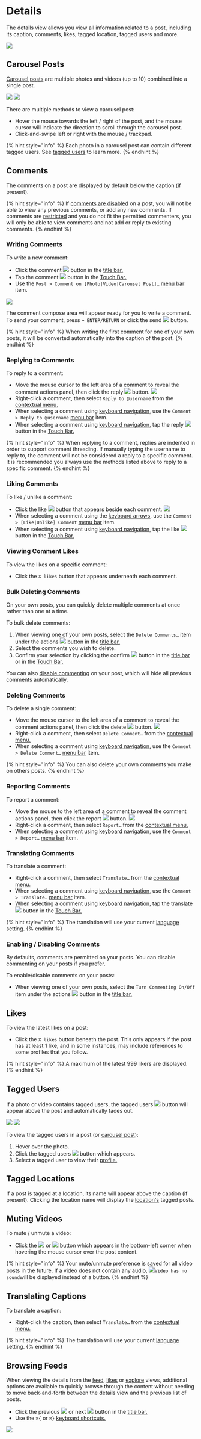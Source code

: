 # Details

The details view allows you view all information related to a post, including its caption, comments, likes, tagged location, tagged users and more.

![](../.gitbook/assets/detail-view%20%281%29.png)

## Carousel Posts

[Carousel posts](https://help.instagram.com/269314186824048) are multiple photos and videos \(up to 10\) combined into a single post.

![](../.gitbook/assets/detail-view-carousel-1-3.png) ![](../.gitbook/assets/detail-view-carousel-2-2.png)

There are multiple methods to view a carousel post:

* Hover the mouse towards the left / right of the post, and the mouse cursor will indicate the direction to scroll through the carousel post.
* Click-and-swipe left or right with the mouse / trackpad.

{% hint style="info" %}
Each photo in a carousel post can contain different tagged users. See [tagged users](detailview.md#tagged-users) to learn more.
{% endhint %}

## Comments

The comments on a post are displayed by default below the caption \(if present\).

{% hint style="info" %}
If [comments are disabled](detailview.md#enabling--disabling-comments) on a post, you will not be able to view any previous comments, or add any new comments. If comments are [restricted](detailview.md#restricting-comments) and you do not fit the permitted commenters, you will only be able to view comments and not add or reply to existing comments.
{% endhint %}

### Writing Comments

To write a new comment:

* Click the comment ![](../.gitbook/assets/comment%20%282%29.png) button in the [title bar.](../misc/glossary.md#title-bar)
* Tap the comment ![](../.gitbook/assets/comment%20%281%29.png) button in the [Touch Bar.](../misc/touchbar.md)
* Use the `Post > Comment on [Photo|Video|Carousel Post]…` [menu bar](../misc/glossary.md#menu-bar) item.

![](../.gitbook/assets/comment-compose.png)

The comment compose area will appear ready for you to write a comment. To send your comment, press `↩ ENTER/RETURN` or click the send ![](../.gitbook/assets/send.png) button.

{% hint style="info" %}
When writing the first comment for one of your own posts, it will be converted automatically into the caption of the post.
{% endhint %}

### Replying to Comments

To reply to a comment:

* Move the mouse cursor to the left area of a comment to reveal the comment actions panel, then click the reply ![](../.gitbook/assets/reply.png) button.  ![](../.gitbook/assets/comment-actions%20%281%29.png)
* Right-click a comment, then select `Reply to @username` from the [contextual menu.](../misc/glossary.md#contextual-menu)
* When selecting a comment using [keyboard navigation](../misc/keyboard-shortcuts.md), use the `Comment > Reply to @username` [menu bar](../misc/glossary.md#menu-bar) item.
* When selecting a comment using [keyboard navigation](../misc/keyboard-shortcuts.md), tap the reply ![](../.gitbook/assets/comment.png) button in the [Touch Bar.](../misc/touchbar.md)

{% hint style="info" %}
When replying to a comment, replies are indented in order to support comment threading. If manually typing the username to reply to, the comment will not be considered a reply to a specific comment. It is recommended you always use the methods listed above to reply to a specific comment.
{% endhint %}

### Liking Comments

To like / unlike a comment:

* Click the like ![](../.gitbook/assets/like.png) button that appears beside each comment.  ![](../.gitbook/assets/comment-like.png)
* When selecting a comment using the [keyboard arrows](../misc/keyboard-shortcuts.md), use the `Comment > [Like|Unlike] Comment` [menu bar](../misc/glossary.md#menu-bar) item.
* When selecting a comment using [keyboard navigation](../misc/keyboard-shortcuts.md), tap the like ![](../.gitbook/assets/like%20%281%29.png) button in the [Touch Bar.](../misc/touchbar.md)

### Viewing Comment Likes

To view the likes on a specific comment:

* Click the `X likes` button that appears underneath each comment.

### Bulk Deleting Comments

On your own posts, you can quickly delete multiple comments at once rather than one at a time.

To bulk delete comments:

1. When viewing one of your own posts, select the `Delete Comments…` item under the actions ![](../.gitbook/assets/actions-menu.png) button in the [title bar.](../misc/glossary.md#title-bar)
2. Select the comments you wish to delete.
3. Confirm your selection by clicking the confirm ![](../.gitbook/assets/accept.png) button in the [title bar](../misc/glossary.md#title-bar) or in the [Touch Bar.](../misc/touchbar.md)

You can also [disable commenting](detailview.md#enabling--disabling-comments) on your post, which will hide all previous comments automatically.

### Deleting Comments

To delete a single comment:

* Move the mouse cursor to the left area of a comment to reveal the comment actions panel, then click the delete ![](../.gitbook/assets/delete.png) button.  ![](../.gitbook/assets/comment-delete.png)
* Right-click a comment, then select `Delete Comment…` from the [contextual menu.](../misc/glossary.md#contextual-menu)
* When selecting a comment using [keyboard navigation](../misc/keyboard-shortcuts.md), use the `Comment > Delete Comment…` [menu bar](../misc/glossary.md#menu-bar) item.

{% hint style="info" %}
You can also delete your own comments you make on others posts.
{% endhint %}

### Reporting Comments

To report a comment:

* Move the mouse to the left area of a comment to reveal the comment actions panel, then click the report ![](../.gitbook/assets/report.png) button.  ![](../.gitbook/assets/comment-delete.png)
* Right-click a comment, then select `Report…` from the [contextual menu.](../misc/glossary.md#contextual-menu)
* When selecting a comment using [keyboard navigation](../misc/keyboard-shortcuts.md), use the `Comment > Report…` [menu bar](../misc/glossary.md#menu-bar) item.

### Translating Comments

To translate a comment:

* Right-click a comment, then select `Translate…` from the [contextual menu.](../misc/glossary.md#contextual-menu)
* When selecting a comment using [keyboard navigation](../misc/keyboard-shortcuts.md), use the `Comment > Translate…` [menu bar](../misc/glossary.md#menu-bar) item.
* When selecting a comment using [keyboard navigation](../misc/keyboard-shortcuts.md), tap the translate ![](../.gitbook/assets/translate.png) button in the [Touch Bar.](../misc/touchbar.md)

{% hint style="info" %}
The translation will use your current [language](../preferences/general.md#language) setting.
{% endhint %}

### Enabling / Disabling Comments

By defaults, comments are permitted on your posts. You can disable commenting on your posts if you prefer.

To enable/disable comments on your posts:

* When viewing one of your own posts, select the `Turn Commenting On/Off` item under the actions ![](../.gitbook/assets/actions-menu.png) button in the [title bar.](../misc/glossary.md#title-bar)

## Likes

To view the latest likes on a post:

* Click the `X likes` button beneath the post. This only appears if the post has at least 1 like, and in some instances, may include references to some profiles that you follow.

{% hint style="info" %}
A maximum of the latest 999 likers are displayed.
{% endhint %}

## Tagged Users

If a photo or video contains tagged users, the tagged users ![](../.gitbook/assets/taggedusers.png) button will appear above the post and automatically fades out.

![](../.gitbook/assets/detail-view-usertags-1.png) ![](../.gitbook/assets/detail-view-usertags-2.png)

To view the tagged users in a post \(or [carousel post](detailview.md#carousel-posts)\):

1. Hover over the photo.
2. Click the tagged users ![](../.gitbook/assets/taggedusers.png) button which appears.
3. Select a tagged user to view their [profile.](profile/)

## Tagged Locations

If a post is tagged at a location, its name will appear above the caption \(if present\). Clicking the location name will display the [location's](locations.md) tagged posts.

## Muting Videos

To mute / unmute a video:

* Click the ![](../.gitbook/assets/flumediaitemunmute-2x.png) or  ![](../.gitbook/assets/flumediaitemmute-2x.png) button which appears in the bottom-left corner when hovering the mouse cursor over the post content.

{% hint style="info" %}
Your mute/unmute preference is saved for all video posts in the future. If a video does not contain any audio, ![](../.gitbook/assets/flumediaitemnoaudio-2x.png)`Video has no sound`will be displayed instead of a button.
{% endhint %}

## Translating Captions

To translate a caption:

* Right-click the caption, then select `Translate…` from the [contextual menu.](../misc/glossary.md#contextual-menu)

{% hint style="info" %}
The translation will use your current [language](../preferences/general.md#language) setting.
{% endhint %}

## Browsing Feeds

When viewing the details from the [feed](feed.md), [likes](likes.md) or [explore](explore.md) views, additional options are available to quickly browse through the content without needing to move back-and-forth between the details view and the previous list of posts.

* Click the previous ![](../.gitbook/assets/item-previous.png) or next ![](../.gitbook/assets/item-next.png) button in the [title bar.](../misc/glossary.md#title-bar)
* Use the `⌘{` or `⌘}` [keyboard shortcuts.](../misc/keyboard-shortcuts.md)

![](../.gitbook/assets/detail-view-navigation.gif)



